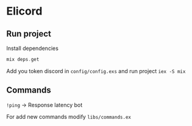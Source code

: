 # Elicord

## Run project
Install dependencies

```elixir
mix deps.get
```

Add you token discord in `config/config.exs` and run project `iex -S mix`

## Commands
`!ping` -> Response latency bot

For add new commands modify `libs/commands.ex`